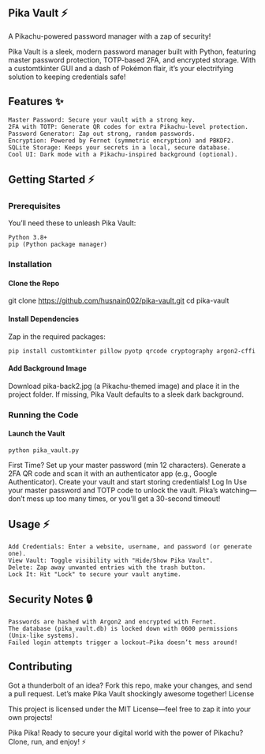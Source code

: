 ## Pika Vault ⚡

A Pikachu-powered password manager with a zap of security!

Pika Vault is a sleek, modern password manager built with Python, featuring master password protection, TOTP-based 2FA, and encrypted storage. With a customtkinter GUI and a dash of Pokémon flair, it’s your electrifying solution to keeping credentials safe!
## Features ✨

    Master Password: Secure your vault with a strong key.
    2FA with TOTP: Generate QR codes for extra Pikachu-level protection.
    Password Generator: Zap out strong, random passwords.
    Encryption: Powered by Fernet (symmetric encryption) and PBKDF2.
    SQLite Storage: Keeps your secrets in a local, secure database.
    Cool UI: Dark mode with a Pikachu-inspired background (optional).

## Getting Started ⚡
### Prerequisites

You’ll need these to unleash Pika Vault:

    Python 3.8+
    pip (Python package manager)

### Installation
#### Clone the Repo

git clone https://github.com/husnain002/pika-vault.git
cd pika-vault

#### Install Dependencies
Zap in the required packages:


    pip install customtkinter pillow pyotp qrcode cryptography argon2-cffi
#### Add Background Image
Download pika-back2.jpg (a Pikachu-themed image) and place it in the project folder. If missing, Pika Vault defaults to a sleek dark background.

### Running the Code
#### Launch the Vault

    python pika_vault.py
First Time?
        Set up your master password (min 12 characters).
        Generate a 2FA QR code and scan it with an authenticator app (e.g., Google Authenticator).
        Create your vault and start storing credentials!
    Log In
    Use your master password and TOTP code to unlock the vault. Pika’s watching—don’t mess up too many times, or you’ll get a 30-second timeout!

## Usage ⚡

    Add Credentials: Enter a website, username, and password (or generate one).
    View Vault: Toggle visibility with "Hide/Show Pika Vault".
    Delete: Zap away unwanted entries with the trash button.
    Lock It: Hit "Lock" to secure your vault anytime.

## Security Notes 🔒

    Passwords are hashed with Argon2 and encrypted with Fernet.
    The database (pika_vault.db) is locked down with 0600 permissions (Unix-like systems).
    Failed login attempts trigger a lockout—Pika doesn’t mess around!

## Contributing

Got a thunderbolt of an idea? Fork this repo, make your changes, and send a pull request. Let’s make Pika Vault shockingly awesome together!
License

This project is licensed under the MIT License—feel free to zap it into your own projects!

Pika Pika! Ready to secure your digital world with the power of Pikachu? Clone, run, and enjoy! ⚡
